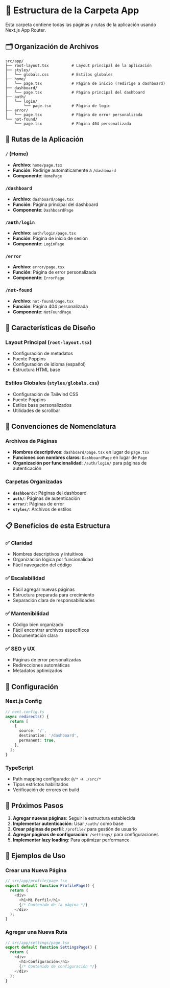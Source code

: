 # 📁 Estructura de la Carpeta App

Esta carpeta contiene todas las páginas y rutas de la aplicación usando Next.js App Router.

## 🗂️ Organización de Archivos

```
src/app/
├── root-layout.tsx          # Layout principal de la aplicación
├── styles/
│   └── globals.css          # Estilos globales
├── home/
│   └── page.tsx             # Página de inicio (redirige a dashboard)
├── dashboard/
│   └── page.tsx             # Página principal del dashboard
├── auth/
│   └── login/
│       └── page.tsx         # Página de login
├── error/
│   └── page.tsx             # Página de error personalizada
└── not-found/
    └── page.tsx             # Página 404 personalizada
```

## 🎯 Rutas de la Aplicación

### `/` (Home)
- **Archivo**: `home/page.tsx`
- **Función**: Redirige automáticamente a `/dashboard`
- **Componente**: `HomePage`

### `/dashboard`
- **Archivo**: `dashboard/page.tsx`
- **Función**: Página principal del dashboard
- **Componente**: `DashboardPage`

### `/auth/login`
- **Archivo**: `auth/login/page.tsx`
- **Función**: Página de inicio de sesión
- **Componente**: `LoginPage`

### `/error`
- **Archivo**: `error/page.tsx`
- **Función**: Página de error personalizada
- **Componente**: `ErrorPage`

### `/not-found`
- **Archivo**: `not-found/page.tsx`
- **Función**: Página 404 personalizada
- **Componente**: `NotFoundPage`

## 🎨 Características de Diseño

### Layout Principal (`root-layout.tsx`)
- Configuración de metadatos
- Fuente Poppins
- Configuración de idioma (español)
- Estructura HTML base

### Estilos Globales (`styles/globals.css`)
- Configuración de Tailwind CSS
- Fuente Poppins
- Estilos base personalizados
- Utilidades de scrollbar

## 🚀 Convenciones de Nomenclatura

### Archivos de Páginas
- **Nombres descriptivos**: `dashboard/page.tsx` en lugar de `page.tsx`
- **Funciones con nombres claros**: `DashboardPage` en lugar de `Page`
- **Organización por funcionalidad**: `/auth/login/` para páginas de autenticación

### Carpetas Organizadas
- **`dashboard/`**: Páginas del dashboard
- **`auth/`**: Páginas de autenticación
- **`error/`**: Páginas de error
- **`styles/`**: Archivos de estilos

## 📋 Beneficios de esta Estructura

### ✅ **Claridad**
- Nombres descriptivos y intuitivos
- Organización lógica por funcionalidad
- Fácil navegación del código

### ✅ **Escalabilidad**
- Fácil agregar nuevas páginas
- Estructura preparada para crecimiento
- Separación clara de responsabilidades

### ✅ **Mantenibilidad**
- Código bien organizado
- Fácil encontrar archivos específicos
- Documentación clara

### ✅ **SEO y UX**
- Páginas de error personalizadas
- Redirecciones automáticas
- Metadatos optimizados

## 🔧 Configuración

### Next.js Config
```typescript
// next.config.ts
async redirects() {
  return [
    {
      source: '/',
      destination: '/dashboard',
      permanent: true,
    },
  ];
}
```

### TypeScript
- Path mapping configurado: `@/*` → `./src/*`
- Tipos estrictos habilitados
- Verificación de errores en build

## 📝 Próximos Pasos

1. **Agregar nuevas páginas**: Seguir la estructura establecida
2. **Implementar autenticación**: Usar `/auth/` como base
3. **Crear páginas de perfil**: `/profile/` para gestión de usuario
4. **Agregar páginas de configuración**: `/settings/` para configuraciones
5. **Implementar lazy loading**: Para optimizar performance

## 🎯 Ejemplos de Uso

### Crear una Nueva Página
```typescript
// src/app/profile/page.tsx
export default function ProfilePage() {
  return (
    <div>
      <h1>Mi Perfil</h1>
      {/* Contenido de la página */}
    </div>
  );
}
```

### Agregar una Nueva Ruta
```typescript
// src/app/settings/page.tsx
export default function SettingsPage() {
  return (
    <div>
      <h1>Configuración</h1>
      {/* Contenido de configuración */}
    </div>
  );
}
``` 